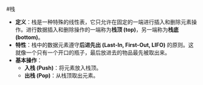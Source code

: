 #栈 
*   **定义**：栈是一种特殊的线性表，它只允许在固定的一端进行插入和删除元素操作。进行数据插入和删除操作的一端称为**栈顶 (top)**，另一端称为**栈底 (bottom)**。
*   **特性**：栈中的数据元素遵守**后进先出 (Last-In, First-Out, LIFO)** 的原则。这就像一个只有一个开口的瓶子，最后放进去的物品最先被取出来。
*   **基本操作**：
    *   **入栈 (Push)**：将元素放入栈顶。
    *   **出栈 (Pop)**：从栈顶取出元素。